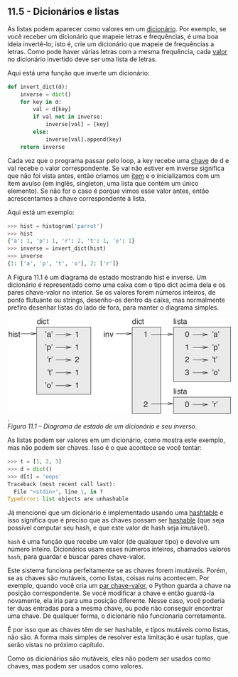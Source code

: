 ## 11.5 - Dicionários e listas

As listas podem aparecer como valores em um [dicionário](09-glossario.md#dicionário). Por exemplo, se você receber um dicionário que mapeie letras e frequências, é uma boa ideia invertê-lo; isto é, crie um dicionário que mapeie de frequências a letras. Como pode haver várias letras com a mesma frequência, cada [valor](09-glossario.md#valor) no dicionário invertido deve ser uma lista de letras.

Aqui está uma função que inverte um dicionário:

```python
def invert_dict(d):
    inverse = dict()
    for key in d:
        val = d[key]
        if val not in inverse:
            inverse[val] = [key]
        else:
            inverse[val].append(key)
    return inverse
```

Cada vez que o programa passar pelo loop, a key recebe uma [chave](09-glossario.md#chave) de d e val recebe o valor correspondente. Se val não estiver em inverse significa que não foi vista antes, então criamos um [item](09-glossario.md#item) e o inicializamos com um item avulso (em inglês, singleton, uma lista que contém um único elemento). Se não for o caso é porque vimos esse valor antes, então acrescentamos a chave correspondente à lista.

Aqui está um exemplo:

```python
>>> hist = histogram('parrot')
>>> hist
{'a': 1, 'p': 1, 'r': 2, 't': 1, 'o': 1}
>>> inverse = invert_dict(hist)
>>> inverse
{1: ['a', 'p', 't', 'o'], 2: ['r']}
```

A Figura 11.1 é um diagrama de estado mostrando hist e inverse. Um dicionário é representado como uma caixa com o tipo dict acima dela e os pares chave-valor no interior. Se os valores forem números inteiros, de ponto flutuante ou strings, desenho-os dentro da caixa, mas normalmente prefiro desenhar listas do lado de fora, para manter o diagrama simples.

![Figura 11.1 – Diagrama de estado de um dicionário e seu inverso](/fig/tnkp_1101.png).
<br>_Figura 11.1 – Diagrama de estado de um dicionário e seu inverso._

As listas podem ser valores em um dicionário, como mostra este exemplo, mas não podem ser chaves. Isso é o que acontece se você tentar:

```python
>>> t = [1, 2, 3]
>>> d = dict()
>>> d[t] = 'oops'
Traceback (most recent call last):
  File "<stdin>", line 1, in ?
TypeError: list objects are unhashable
```

Já mencionei que um dicionário é implementado usando uma [hashtable](09-glossario.md#hashtable) e isso significa que é preciso que as chaves possam ser [hashable](09-glossario.md#hashable) (que seja possível computar seu hash, e que este valor de hash seja imutável).

`hash` é uma função que recebe um valor (de qualquer tipo) e devolve um número inteiro. Dicionários usam esses números inteiros, chamados valores `hash`, para guardar e buscar pares chave-valor.

Este sistema funciona perfeitamente se as chaves forem imutáveis. Porém, se as chaves são mutáveis, como listas, coisas ruins acontecem. Por exemplo, quando você cria um [par chave-valor](09-glossario.md#par-chave-valor), o Python guarda a chave na posição correspondente. Se você modificar a chave e então guardá-la novamente, ela iria para uma posição diferente. Nesse caso, você poderia ter duas entradas para a mesma chave, ou pode não conseguir encontrar uma chave. De qualquer forma, o dicionário não funcionaria corretamente.

É por isso que as chaves têm de ser hashable, e tipos mutáveis como listas, não são. A forma mais simples de resolver esta limitação é usar tuplas, que serão vistas no próximo capítulo.

Como os dicionários são mutáveis, eles não podem ser usados como chaves, mas podem ser usados como valores.
